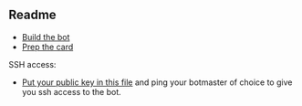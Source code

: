 ## Readme

* [Build the bot](building.md)
* [Prep the card](sdcard-prep.md)

SSH access:

* [Put your public key in this file](authorized_keys) and ping your botmaster of choice to give you ssh access to the bot. 


